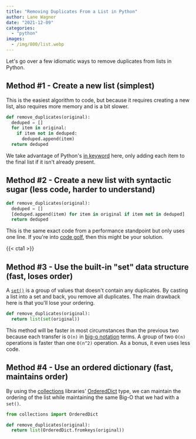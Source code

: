 ```yaml
---
title: "Removing Duplicates From a List in Python"
author: Lane Wagner
date: "2021-12-09"
categories: 
  - "python"
images:
  - /img/800/list.webp
---
```


Let's go over a few idiomatic ways to remove duplicates from lists in Python.

## Method #1 - Create a new list (simplest)

This is the easiest algorithm to code, but because it requires creating a new list, also requires more memory and is a bit slower.

```py
def remove_duplicates(original):
  deduped = []
  for item in original:
    if item not in deduped:
      deduped.append(item)
  return deduped
```

We take advantage of Python's [in keyword](https://www.w3schools.com/python/ref_keyword_in.asp) here, only adding each item to the final list if it isn't already present.

## Method #2 - Create a new list with syntactic sugar (less code, harder to understand)

```py
def remove_duplicates(original):
  deduped = []
  [deduped.append(item) for item in original if item not in deduped]
  return deduped
```

This is the same exact code from a performance standpoint but only uses one line. If you're into [code golf](https://code.golf/), then this might be your solution.

{{< cta1 >}}

## Method #3 - Use the built-in "set" data structure (fast, loses order)

A [`set()`](https://www.w3schools.com/python/python_sets.asp) is a group of values that doesn't contain any duplicates. By casting a list into a set and back, you remove all duplicates. The main drawback here is that you'll lose your ordering.

```py
def remove_duplicates(original):
  return list(set(original))
```

This method will be faster in most circumstances than the previous two because each transfer is `O(n)` in [big-o notation](https://boot.dev/learn/learn-algorithms) terms. A group of two `O(n)` operations is faster than one `O(n^2)` operation. As a bonus, it even uses less code.

## Method #4 - Use an ordered dictionary (fast, maintains order)

By using the [collections](https://docs.python.org/3/library/collections.html) libraries' [OrderedDict](https://docs.python.org/3/library/collections.html#collections.OrderedDict) type, we can maintain the ordering of the list while maintaining the same Big-O that we had with a `set()`.

```py
from collections import OrderedDict

def remove_duplicates(original):
  return list(OrderedDict.fromkeys(original))
```
